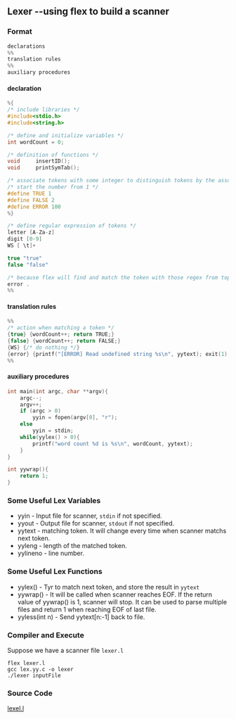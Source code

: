 ## Lexer --using flex to build a scanner

### Format
```c
declarations
%%
translation rules
%%
auxiliary procedures
```

#### declaration
```c
%{
/* include libraries */
#include<stdio.h>
#include<string.h>

/* define and initialize variables */
int wordCount = 0;

/* definition of functions */
void     insertID();
void 	 printSymTab();

/* associate tokens with some integer to distinguish tokens by the associated number */
/* start the number from 1 */
#define TRUE 1
#define FALSE 2
#define ERROR 100
%}

/* define regular expression of tokens */
letter [A-Za-z]
digit [0-9]
WS [ \t]+

true "true"
false "false"

/* because flex will find and match the token with those regex from top to bottom, we can define error token here as 'anything' */
error .
%%
```

#### translation rules
```c
%%
/* action when matching a token */
{true} {wordCount++; return TRUE;}
{false} {wordCount++; return FALSE;}
{WS} {/* do nothing */}
{error} {printf("[ERROR] Read undefined string %s\n", yytext); exit(1);}
%%
```

#### auxiliary procedures
```c
int main(int argc, char **argv){
    argc--; 
    argv++;
    if (argc > 0)
        yyin = fopen(argv[0], "r");
    else
        yyin = stdin;
    while(yylex() > 0){
        printf("word count %d is %s\n", wordCount, yytext);
    }
}

int yywrap(){
    return 1;
}
```

### Some Useful Lex Variables

- yyin - Input file for scanner, `stdin` if not specified.
- yyout - Output file for scanner, `stdout` if not specified.
- yytext - matching token. It will change every time when scanner matchs next token.
- yyleng - length of the matched token.
- yylineno - line number.

### Some Useful Lex Functions
- yylex() - Tyr to match next token, and store the result in `yytext`
- yywrap() - It will be called when scanner reaches EOF. If the return value of yywrap() is 1, scanner will stop. It can be used to parse multiple files and return 1 when reaching EOF of last file.
- yyless(int n) - Send yytext[n:-1] back to file.

### Compiler and Execute

Suppose we have a scanner file `lexer.l`
```shell
flex lexer.l
gcc lex.yy.c -o lexer
./lexer inputFile
```

### Source Code
[lexel.l](lexel.l)
